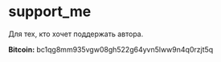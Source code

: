 # support_me
Для тех, кто хочет поддержать автора.

**Bitcoin:** bc1qg8mm935vgw08gh522g64yvn5lww9n4q0rzjt5q
